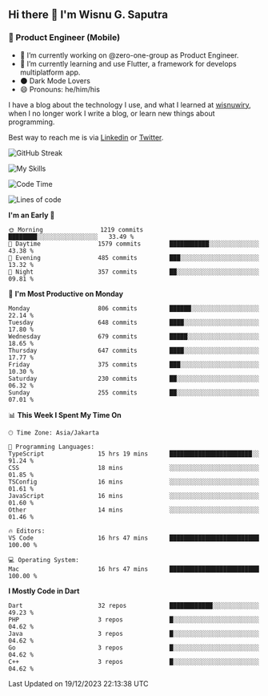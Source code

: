 ## Hi there 👋 I'm Wisnu G. Saputra

### :mobile_phone_off: Product Engineer (Mobile)

- 🔭 I’m currently working on @zero-one-group as Product Engineer.
- 🌱 I’m currently learning and use Flutter, a framework for develops multiplatform app.
- 🌑 Dark Mode Lovers
- 😄 Pronouns: he/him/his

I have a blog about the technology I use, and what I learned at [wisnuwiry](https://wisnuwiry.space/), when I no longer work I write a blog, or learn new things about programming.

Best way to reach me is via [Linkedin](https://www.linkedin.com/in/wisnu-saputra/) or [Twitter](https://twitter.com/wisnuwiry).

![GitHub Streak](https://streak-stats.demolab.com?user=wisnuwiry&theme=dark&hide_border=true)

![My Skills](https://skillicons.dev/icons?i=dart,flutter,kotlin,swift,go,js,css,neovim,git,linux&perline=5)

<!--START_SECTION:waka-->
![Code Time](http://img.shields.io/badge/Code%20Time-903%20hrs%2015%20mins-blue)

![Lines of code](https://img.shields.io/badge/From%20Hello%20World%20I%27ve%20Written-4.6%20million%20lines%20of%20code-blue)

**I'm an Early 🐤** 

```text
🌞 Morning                1219 commits        ████████░░░░░░░░░░░░░░░░░   33.49 % 
🌆 Daytime                1579 commits        ███████████░░░░░░░░░░░░░░   43.38 % 
🌃 Evening                485 commits         ███░░░░░░░░░░░░░░░░░░░░░░   13.32 % 
🌙 Night                  357 commits         ██░░░░░░░░░░░░░░░░░░░░░░░   09.81 % 
```
📅 **I'm Most Productive on Monday** 

```text
Monday                   806 commits         ██████░░░░░░░░░░░░░░░░░░░   22.14 % 
Tuesday                  648 commits         ████░░░░░░░░░░░░░░░░░░░░░   17.80 % 
Wednesday                679 commits         █████░░░░░░░░░░░░░░░░░░░░   18.65 % 
Thursday                 647 commits         ████░░░░░░░░░░░░░░░░░░░░░   17.77 % 
Friday                   375 commits         ███░░░░░░░░░░░░░░░░░░░░░░   10.30 % 
Saturday                 230 commits         ██░░░░░░░░░░░░░░░░░░░░░░░   06.32 % 
Sunday                   255 commits         ██░░░░░░░░░░░░░░░░░░░░░░░   07.01 % 
```


📊 **This Week I Spent My Time On** 

```text
🕑︎ Time Zone: Asia/Jakarta

💬 Programming Languages: 
TypeScript               15 hrs 19 mins      ███████████████████████░░   91.24 % 
CSS                      18 mins             ░░░░░░░░░░░░░░░░░░░░░░░░░   01.85 % 
TSConfig                 16 mins             ░░░░░░░░░░░░░░░░░░░░░░░░░   01.61 % 
JavaScript               16 mins             ░░░░░░░░░░░░░░░░░░░░░░░░░   01.60 % 
Other                    14 mins             ░░░░░░░░░░░░░░░░░░░░░░░░░   01.46 % 

🔥 Editors: 
VS Code                  16 hrs 47 mins      █████████████████████████   100.00 % 

💻 Operating System: 
Mac                      16 hrs 47 mins      █████████████████████████   100.00 % 
```

**I Mostly Code in Dart** 

```text
Dart                     32 repos            ████████████░░░░░░░░░░░░░   49.23 % 
PHP                      3 repos             █░░░░░░░░░░░░░░░░░░░░░░░░   04.62 % 
Java                     3 repos             █░░░░░░░░░░░░░░░░░░░░░░░░   04.62 % 
Go                       3 repos             █░░░░░░░░░░░░░░░░░░░░░░░░   04.62 % 
C++                      3 repos             █░░░░░░░░░░░░░░░░░░░░░░░░   04.62 % 
```




 Last Updated on 19/12/2023 22:13:38 UTC
<!--END_SECTION:waka-->

